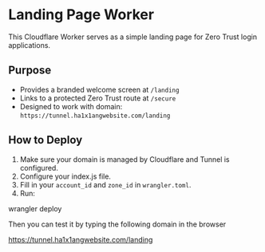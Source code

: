 # Landing Page Worker

This Cloudflare Worker serves as a simple landing page for Zero Trust login applications.

## Purpose

- Provides a branded welcome screen at `/landing`
- Links to a protected Zero Trust route at `/secure`
- Designed to work with domain: `https://tunnel.ha1x1angwebsite.com/landing`

## How to Deploy

1. Make sure your domain is managed by Cloudflare and Tunnel is configured.
2. Configure your index.js file.
3. Fill in your `account_id` and `zone_id` in `wrangler.toml`.
4. Run:

wrangler deploy

Then you can test it by typing the following domain in the browser

https://tunnel.ha1x1angwebsite.com/landing
